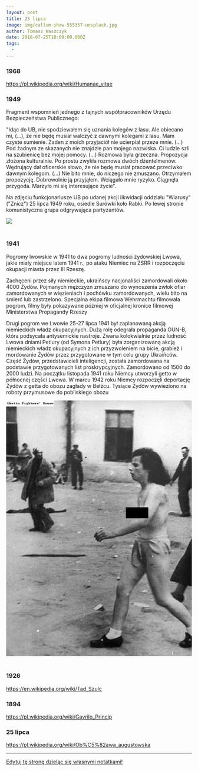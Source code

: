 ```yaml
---
layout: post
title: 25 lipca
image: img/callum-shaw-555357-unsplash.jpg
author: Tomasz Waszczyk
date: 2018-07-25T10:00:00.000Z
tags:
  - 
---
```


### 1968

https://pl.wikipedia.org/wiki/Humanae_vitae

### 1949

Fragment wspomnień jednego z tajnych współpracowników Urzędu Bezpieczeństwa Publicznego:

"Idąc do UB, nie spodziewałem się uznania kolegów z lasu. Ale obiecano mi, (...), że nie będę musiał walczyć z dawnymi kolegami z lasu. Mam czyste sumienie. Żaden z moich przyjaciół nie ucierpiał przeze mnie. (...) Pod żadnym ze skazanych nie znajdzie pan mojego nazwiska. Ci ludzie szli na szubienicę bez mojej pomocy.
(...) Rozmowa była grzeczna. Propozycja złożona kulturalnie. Po prostu zwykła rozmowa dwóch dżentelmenów. Wędrujący dał oficerskie słowo, że nie będę musiał pracować przeciwko dawnym kolegom. (...) Nie bito mnie, do niczego nie zmuszano. Otrzymałem propozycję. Dobrowolnie ją przyjąłem. Wciągało mnie ryzyko. Ciągnęła przygoda. Marzyło mi się interesujące życie".

Na zdjęciu funkcjonariusze UB po udanej akcji likwidacji oddziału "Wiarusy" ("Znicz") 25 lipca 1949 roku, osiedle Surówki koło Rabki. Po lewej stronie komunistyczna grupa odgrywająca partyzantów.

<img src="./img/june/wiarusy.jpg"><br><br>

### 1941

Pogromy lwowskie w 1941 to dwa pogromy ludności żydowskiej Lwowa, jakie miały miejsce latem 1941 r., po ataku Niemiec na ZSRR i rozpoczęciu okupacji miasta przez III Rzeszę.

Zachęceni przez siły niemieckie, ukraińscy nacjonaliści zamordowali około 4000 Żydów. Pojmanych mężczyzn zmuszano do wynoszenia zwłok ofiar zamordowanych w więzieniach i pochówku zamordowanych, wielu bito na śmierć lub zastrzelono. Specjalna ekipa filmowa Wehrmachtu filmowała pogrom, filmy były pokazywane później w oficjalnej kronice filmowej Ministerstwa Propagandy Rzeszy

Drugi pogrom we Lwowie 25-27 lipca 1941 był zaplanowaną akcją niemieckich władz okupacyjnych. Dużą rolę odegrała propaganda OUN-B, która podsycała antysemickie nastroje. Zwana kolokwialnie przez ludność Lwowa dniami Petlury (od Symona Petlury) była zorganizowaną akcją niemieckich władz okupacyjnych z ich przyzwoleniem na bicie, grabież i mordowanie Żydów przez przygotowane w tym celu grupy Ukraińców. Część Żydów, przedstawicieli inteligencji, została zamordowana na podstawie przygotowanych list proskrypcyjnych. Zamordowano od 1500 do 2000 ludzi.
Na początku listopada 1941 roku Niemcy utworzyli getto w północnej części Lwowa. W marcu 1942 roku Niemcy rozpoczęli deportację Żydów z getta do obozu zagłady w Bełżcu.
Tysiące Żydów wywieziono na roboty przymusowe do pobliskiego obozu

<img src="./img/july/pogromy.jpg"><br><br>

### 1926

https://en.wikipedia.org/wiki/Tad_Szulc

### 1894

https://pl.wikipedia.org/wiki/Gavrilo_Princip

### 25 lipca

https://pl.wikipedia.org/wiki/Ob%C5%82awa_augustowska

---

<a href="https://github.com/TomaszWaszczyk/historia.waszczyk.com/edit/master/src/content/july-25.md" target="_blank">Edytuj tę stronę dzieląc się własnymi notatkami!</a>
